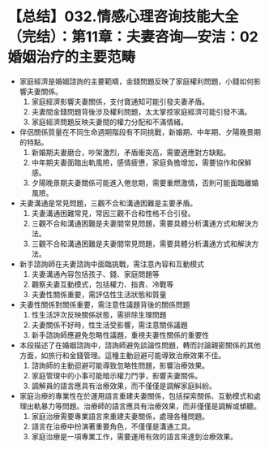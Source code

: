 # 【总结】032.情感心理咨询技能大全（完结）：第11章：夫妻咨询—安洁：02婚姻治疗的主要范畴

-   家庭經濟是婚姻諮詢的主要範疇，金錢問題反映了家庭權利問題，小錢如何影響夫妻關係。
    1.  家庭經濟影響夫妻關係，支付寶通知可能引發夫妻矛盾。
    2.  夫妻間金錢問題背後涉及權利問題，太太掌控家庭經濟可能引發不滿。
    3.  家庭經濟問題反映夫妻間的權力分配和不滿情緒。
-   伴侶關係質量在不同生命週期階段有不同挑戰，新婚期、中年期、夕陽晚景期的特點。
    1.  新婚期夫妻磨合，吵架激烈，矛盾衝突高，需要適應對方缺點。
    2.  中年期夫妻面臨出軌風險，感情疲憊，家庭負擔增加，需要協作和保鮮感。
    3.  夕陽晚景期夫妻關係可能進入倦怠期，需要重燃激情，否則可能面臨離婚風險。
-   夫妻溝通是常見問題，三觀不合和溝通困難是主要矛盾。
    1.  夫妻溝通困難常見，常因三觀不合和性格不合引發。
    2.  三觀不合和溝通困難是夫妻間常見問題，需要具體分析溝通方式和解決方法。
    3.  三觀不合和溝通困難是夫妻間常見問題，需要具體分析溝通方式和解決方法。
-   新手諮詢師在夫妻諮詢中面臨挑戰，需注意內容和互動模式
    1.  夫妻溝通內容包括孩子、錢、家庭問題等
    2.  觀察夫妻互動模式，包括權力、指責、冷戰等
    3.  夫妻性關係重要，需評估性生活狀態和質量
-   夫妻性關係對關係重要，需注意性議題背後的關係問題
    1.  性生活評次反映關係狀態，需排除生理問題
    2.  夫妻關係不好時，性生活受影響，需注意關係議題
    3.  新手諮詢師應避免忽略性議題，重視夫妻性關係的重要性
-   本段描述了在婚姻諮詢中，諮詢師避免談論性問題，轉而討論親密關係的其他方面，如旅行和金錢管理。這種主動迴避可能導致治療效果不佳。
    1.  諮詢師的主動迴避可能導致忽略性問題，影響治療效果。
    2.  家庭管理中的小事可能暗示權力鬥爭，影響夫妻關係。
    3.  調解員的語言應具有治療效果，而不僅僅是調解家庭糾紛。
-   家庭治療的專業性在於運用語言重建夫妻關係，包括探索關係、互動模式和處理出軌暴力等問題。治療師的語言應具有治療效果，而非僅僅是調解或傾聽。
    1.  家庭治療需要專業語言來重建夫妻關係，處理各種問題。
    2.  語言在治療中扮演著重要角色，不僅僅是溝通工具。
    3.  家庭治療是一項專業工作，需要運用有效的語言來達到治療效果。